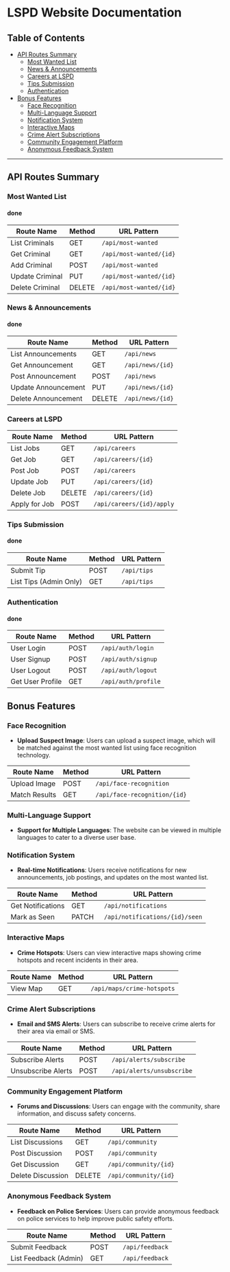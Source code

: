# LSPD Website Documentation

## Table of Contents

-   [API Routes Summary](#api-routes-summary)
    -   [Most Wanted List](#most-wanted-list)
    -   [News & Announcements](#news--announcements)
    -   [Careers at LSPD](#careers-at-lspd)
    -   [Tips Submission](#tips-submission)
    -   [Authentication](#authentication)
-   [Bonus Features](#bonus-features)
    -   [Face Recognition](#face-recognition)
    -   [Multi-Language Support](#multi-language-support)
    -   [Notification System](#notification-system)
    -   [Interactive Maps](#interactive-maps)
    -   [Crime Alert Subscriptions](#crime-alert-subscriptions)
    -   [Community Engagement Platform](#community-engagement-platform)
    -   [Anonymous Feedback System](#anonymous-feedback-system)

---

## API Routes Summary

### Most Wanted List

#### done

| Route Name      | Method | URL Pattern             |
| --------------- | ------ | ----------------------- |
| List Criminals  | GET    | `/api/most-wanted`      |
| Get Criminal    | GET    | `/api/most-wanted/{id}` |
| Add Criminal    | POST   | `/api/most-wanted`      |
| Update Criminal | PUT    | `/api/most-wanted/{id}` |
| Delete Criminal | DELETE | `/api/most-wanted/{id}` |

### News & Announcements

#### done

| Route Name          | Method | URL Pattern      |
| ------------------- | ------ | ---------------- |
| List Announcements  | GET    | `/api/news`      |
| Get Announcement    | GET    | `/api/news/{id}` |
| Post Announcement   | POST   | `/api/news`      |
| Update Announcement | PUT    | `/api/news/{id}` |
| Delete Announcement | DELETE | `/api/news/{id}` |

### Careers at LSPD

| Route Name    | Method | URL Pattern               |
| ------------- | ------ | ------------------------- |
| List Jobs     | GET    | `/api/careers`            |
| Get Job       | GET    | `/api/careers/{id}`       |
| Post Job      | POST   | `/api/careers`            |
| Update Job    | PUT    | `/api/careers/{id}`       |
| Delete Job    | DELETE | `/api/careers/{id}`       |
| Apply for Job | POST   | `/api/careers/{id}/apply` |

### Tips Submission

#### done

| Route Name             | Method | URL Pattern |
| ---------------------- | ------ | ----------- |
| Submit Tip             | POST   | `/api/tips` |
| List Tips (Admin Only) | GET    | `/api/tips` |

### Authentication

#### done

| Route Name       | Method | URL Pattern         |
| ---------------- | ------ | ------------------- |
| User Login       | POST   | `/api/auth/login`   |
| User Signup      | POST   | `/api/auth/signup`  |
| User Logout      | POST   | `/api/auth/logout`  |
| Get User Profile | GET    | `/api/auth/profile` |

## Bonus Features

### Face Recognition

-   **Upload Suspect Image**: Users can upload a suspect image, which will be matched against the most wanted list using face recognition technology.

| Route Name    | Method | URL Pattern                  |
| ------------- | ------ | ---------------------------- |
| Upload Image  | POST   | `/api/face-recognition`      |
| Match Results | GET    | `/api/face-recognition/{id}` |

### Multi-Language Support

-   **Support for Multiple Languages**: The website can be viewed in multiple languages to cater to a diverse user base.

### Notification System

-   **Real-time Notifications**: Users receive notifications for new announcements, job postings, and updates on the most wanted list.

| Route Name        | Method | URL Pattern                    |
| ----------------- | ------ | ------------------------------ |
| Get Notifications | GET    | `/api/notifications`           |
| Mark as Seen      | PATCH  | `/api/notifications/{id}/seen` |

### Interactive Maps

-   **Crime Hotspots**: Users can view interactive maps showing crime hotspots and recent incidents in their area.

| Route Name | Method | URL Pattern                |
| ---------- | ------ | -------------------------- |
| View Map   | GET    | `/api/maps/crime-hotspots` |

### Crime Alert Subscriptions

-   **Email and SMS Alerts**: Users can subscribe to receive crime alerts for their area via email or SMS.

| Route Name         | Method | URL Pattern               |
| ------------------ | ------ | ------------------------- |
| Subscribe Alerts   | POST   | `/api/alerts/subscribe`   |
| Unsubscribe Alerts | POST   | `/api/alerts/unsubscribe` |

### Community Engagement Platform

-   **Forums and Discussions**: Users can engage with the community, share information, and discuss safety concerns.

| Route Name        | Method | URL Pattern           |
| ----------------- | ------ | --------------------- |
| List Discussions  | GET    | `/api/community`      |
| Post Discussion   | POST   | `/api/community`      |
| Get Discussion    | GET    | `/api/community/{id}` |
| Delete Discussion | DELETE | `/api/community/{id}` |

### Anonymous Feedback System

-   **Feedback on Police Services**: Users can provide anonymous feedback on police services to help improve public safety efforts.

| Route Name            | Method | URL Pattern     |
| --------------------- | ------ | --------------- |
| Submit Feedback       | POST   | `/api/feedback` |
| List Feedback (Admin) | GET    | `/api/feedback` |
